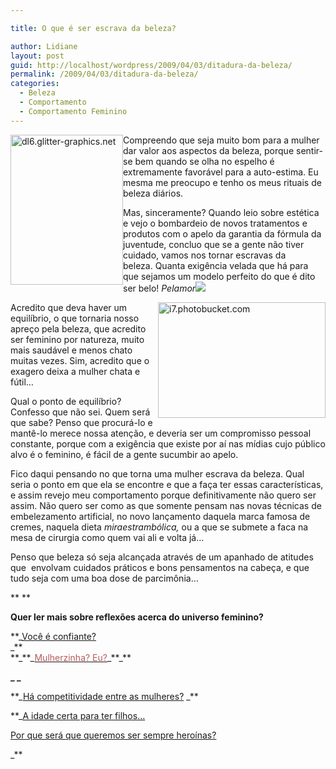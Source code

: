 ```yaml
---

title: O que é ser escrava da beleza?

author: Lidiane
layout: post
guid: http://localhost/wordpress/2009/04/03/ditadura-da-beleza/
permalink: /2009/04/03/ditadura-da-beleza/
categories:
  - Beleza
  - Comportamento
  - Comportamento Feminino
---
```

[<img style="display: inline; margin-left: 0; margin-right: 0; border-width: 0;" title="dl6.glitter-graphics.net" src="http://www.trololodemulher.com.br/blog/wp-content/uploads/2009/04/189986hhnt3d3c4r1-thumb.jpg" border="0" alt="dl6.glitter-graphics.net" width="180" height="240" align="left" />](http://www.trololodemulher.com.br/blog/wp-content/uploads/2009/04/189986hhnt3d3c4r1.jpg) Compreendo que seja muito bom para a mulher dar valor aos aspectos da beleza, porque sentir-se bem quando se olha no espelho é extremamente favorável para a auto-estima. Eu mesma me preocupo e tenho os meus rituais de beleza diários.[](http://www.trololodemulher.com.br/blog/wp-content/uploads/2009/04/clip-image0019.gif) 

Mas, sinceramente? Quando leio sobre estética e vejo o bombardeio de novos tratamentos e produtos com o apelo da garantia da fórmula da juventude, concluo que se a gente não tiver cuidado, vamos nos tornar escravas da beleza. Quanta exigência velada que há para que sejamos um modelo perfeito do que é dito ser belo! _Pelamor_![](http://www.trololodemulher.com.br/blog/wp-content/uploads/2009/04/clip-image00142.gif) 

 <img style="display: inline; margin-left: 0; margin-right: 0;" title="i7.photobucket.com" src="http://i7.photobucket.com/albums/y259/nicolepink/Pin-upnnnn.jpg" alt="i7.photobucket.com" width="268" height="185" align="right" />Acredito que deva haver um equilíbrio, o que tornaria nosso apreço pela beleza, que acredito ser feminino por natureza, muito mais saudável e menos chato muitas vezes. Sim, acredito que o exagero deixa a mulher chata e fútil… 

Qual o ponto de equilíbrio? Confesso que não sei. Quem será que sabe? Penso que procurá-lo e mantê-lo merece nossa atenção, e deveria ser um compromisso pessoal constante, porque com a exigência que existe por aí nas mídias cujo público alvo é o feminino, é fácil de a gente sucumbir ao apelo.[](http://www.trololodemulher.com.br/blog/wp-content/uploads/2009/04/clip-image001161.gif) 

Fico daqui pensando no que torna uma mulher escrava da beleza. Qual seria o ponto em que ela se encontre e que a faça ter essas características, e assim revejo meu comportamento porque definitivamente não quero ser assim. Não quero ser como as que somente pensam nas novas técnicas de embelezamento artificial, no novo lançamento daquela marca famosa de cremes, naquela dieta _miraestrambólica,_ ou a que se submete a faca na mesa de cirurgia como quem vai ali e volta já&#8230; 

Penso que beleza só seja alcançada através de um apanhado de atitudes que  envolvam cuidados práticos e bons pensamentos na cabeça, e que tudo seja com uma boa dose de parcimônia&#8230; 

** **

**Quer ler mais sobre reflexões acerca do universo feminino?**

<div>
  **_<a href="http://www.trololodemulher.com.br/2010/02/24/mulherzinha-preconceito/" target="_self">Você é confiante?<br /> </a>_**
</div>

<div>
  **_**_<a href="http://www.trololodemulher.com.br/2010/02/24/mulherzinha-preconceito/"><span style="color: #b85b5a;">Mulherzinha? Eu?</span></a>_**_**
</div>

**_ _** 

<div>
  **_<a href="http://www.trololodemulher.com.br/2010/02/25/competitividade-entre-mulheres/" target="_self">Há competitividade entre as mulheres?</a> _**
</div>

**_<a href="http://www.trololodemulher.com.br/2010/01/27/convidada-luciana-casado/" target="_self">A idade certa para ter filhos&#8230;</a> </p> 

<a href="http://www.trololodemulher.com.br/2009/11/26/mulher-heroina/" target="_self">Por que será que queremos ser sempre heroínas?</a> 

_**